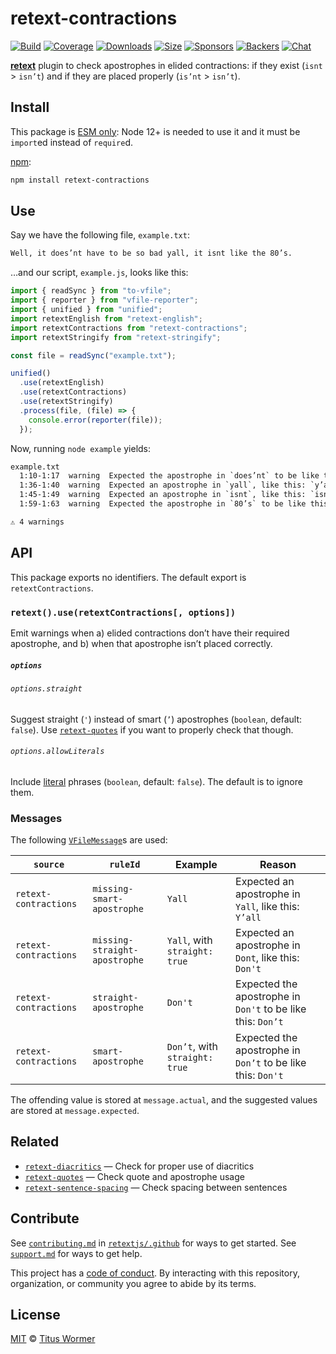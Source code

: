 # retext-contractions

[![Build][build-badge]][build] [![Coverage][coverage-badge]][coverage]
[![Downloads][downloads-badge]][downloads] [![Size][size-badge]][size]
[![Sponsors][sponsors-badge]][collective]
[![Backers][backers-badge]][collective] [![Chat][chat-badge]][chat]

[**retext**][retext] plugin to check apostrophes in elided contractions: if they
exist (`isnt` > `isn’t`) and if they are placed properly (`is’nt` > `isn’t`).

## Install

This package is
[ESM only](https://gist.github.com/sindresorhus/a39789f98801d908bbc7ff3ecc99d99c):
Node 12+ is needed to use it and it must be `import`ed instead of `require`d.

[npm][npm]:

```sh
npm install retext-contractions
```

## Use

Say we have the following file, `example.txt`:

```txt
Well, it does’nt have to be so bad yall, it isnt like the 80’s.
```

…and our script, `example.js`, looks like this:

```js
import { readSync } from "to-vfile";
import { reporter } from "vfile-reporter";
import { unified } from "unified";
import retextEnglish from "retext-english";
import retextContractions from "retext-contractions";
import retextStringify from "retext-stringify";

const file = readSync("example.txt");

unified()
  .use(retextEnglish)
  .use(retextContractions)
  .use(retextStringify)
  .process(file, (file) => {
    console.error(reporter(file));
  });
```

Now, running `node example` yields:

```txt
example.txt
  1:10-1:17  warning  Expected the apostrophe in `does’nt` to be like this: `doesn’t`  retext-contractions  retext-contractions
  1:36-1:40  warning  Expected an apostrophe in `yall`, like this: `y’all`             retext-contractions  retext-contractions
  1:45-1:49  warning  Expected an apostrophe in `isnt`, like this: `isn’t`             retext-contractions  retext-contractions
  1:59-1:63  warning  Expected the apostrophe in `80’s` to be like this: `’80s`        retext-contractions  retext-contractions

⚠ 4 warnings
```

## API

This package exports no identifiers. The default export is `retextContractions`.

### `retext().use(retextContractions[, options])`

Emit warnings when a) elided contractions don’t have their required apostrophe,
and b) when that apostrophe isn’t placed correctly.

##### `options`

###### `options.straight`

Suggest straight (`'`) instead of smart (`’`) apostrophes (`boolean`, default:
`false`). Use [`retext-quotes`][quotes] if you want to properly check that
though.

###### `options.allowLiterals`

Include [literal][literal] phrases (`boolean`, default: `false`). The default is
to ignore them.

### Messages

The following [`VFileMessage`][message]s are used:

| `source`              | `ruleId`                      | Example                        | Reason                                                      |
| --------------------- | ----------------------------- | ------------------------------ | ----------------------------------------------------------- |
| `retext-contractions` | `missing-smart-apostrophe`    | `Yall`                         | Expected an apostrophe in `Yall`, like this: `Y’all`        |
| `retext-contractions` | `missing-straight-apostrophe` | `Yall`, with `straight: true`  | Expected an apostrophe in `Dont`, like this: `Don't`        |
| `retext-contractions` | `straight-apostrophe`         | `Don't`                        | Expected the apostrophe in `Don't` to be like this: `Don’t` |
| `retext-contractions` | `smart-apostrophe`            | `Don’t`, with `straight: true` | Expected the apostrophe in `Don’t` to be like this: `Don't` |

The offending value is stored at `message.actual`, and the suggested values are
stored at `message.expected`.

## Related

- [`retext-diacritics`](https://github.com/retextjs/retext-diacritics) — Check
  for proper use of diacritics
- [`retext-quotes`](https://github.com/retextjs/retext-quotes) — Check quote and
  apostrophe usage
- [`retext-sentence-spacing`](https://github.com/retextjs/retext-sentence-spacing)
  — Check spacing between sentences

## Contribute

See [`contributing.md`][contributing] in [`retextjs/.github`][health] for ways
to get started. See [`support.md`][support] for ways to get help.

This project has a [code of conduct][coc]. By interacting with this repository,
organization, or community you agree to abide by its terms.

## License

[MIT][license] © [Titus Wormer][author]

<!-- Definitions -->

[build-badge]: https://github.com/retextjs/retext-contractions/workflows/main/badge.svg
[build]: https://github.com/retextjs/retext-contractions/actions
[coverage-badge]: https://img.shields.io/codecov/c/github/retextjs/retext-contractions.svg
[coverage]: https://codecov.io/github/retextjs/retext-contractions
[downloads-badge]: https://img.shields.io/npm/dm/retext-contractions.svg
[downloads]: https://www.npmjs.com/package/retext-contractions
[size-badge]: https://img.shields.io/bundlephobia/minzip/retext-contractions.svg
[size]: https://bundlephobia.com/result?p=retext-contractions
[sponsors-badge]: https://opencollective.com/unified/sponsors/badge.svg
[backers-badge]: https://opencollective.com/unified/backers/badge.svg
[collective]: https://opencollective.com/unified
[chat-badge]: https://img.shields.io/badge/chat-discussions-success.svg
[chat]: https://github.com/retextjs/retext/discussions
[npm]: https://docs.npmjs.com/cli/install
[health]: https://github.com/retextjs/.github
[contributing]: https://github.com/retextjs/.github/blob/HEAD/contributing.md
[support]: https://github.com/retextjs/.github/blob/HEAD/support.md
[coc]: https://github.com/retextjs/.github/blob/HEAD/code-of-conduct.md
[license]: license
[author]: https://wooorm.com
[retext]: https://github.com/retextjs/retext
[quotes]: https://github.com/retextjs/retext-quotes
[literal]: https://github.com/syntax-tree/nlcst-is-literal
[message]: https://github.com/vfile/vfile-message
